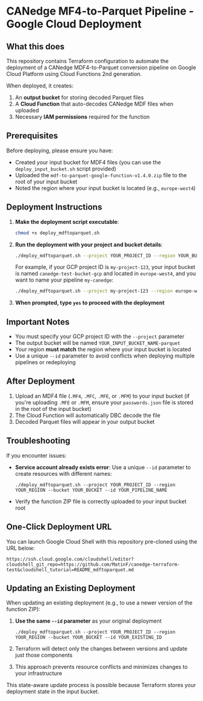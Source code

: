 # CANedge MF4-to-Parquet Pipeline - Google Cloud Deployment

## What this does

This repository contains Terraform configuration to automate the deployment of a CANedge MDF4-to-Parquet conversion pipeline on Google Cloud Platform using Cloud Functions 2nd generation.

When deployed, it creates:
1. An **output bucket** for storing decoded Parquet files
2. A **Cloud Function** that auto-decodes CANedge MDF files when uploaded
3. Necessary **IAM permissions** required for the function

## Prerequisites

Before deploying, please ensure you have:

- Created your input bucket for MDF4 files (you can use the `deploy_input_bucket.sh` script provided)
- Uploaded the `mdf-to-parquet-google-function-v1.4.0.zip` file to the root of your input bucket
- Noted the region where your input bucket is located (e.g., `europe-west4`)

## Deployment Instructions

1. **Make the deployment script executable**:

   ```bash
   chmod +x deploy_mdftoparquet.sh
   ```

2. **Run the deployment with your project and bucket details**:

   ```bash
   ./deploy_mdftoparquet.sh --project YOUR_PROJECT_ID --region YOUR_BUCKET_REGION --bucket YOUR_INPUT_BUCKET_NAME --id YOUR_PIPELINE_NAME
   ```

   For example, if your GCP project ID is `my-project-123`, your input bucket is named `canedge-test-bucket-gcp` and located in `europe-west4`, and you want to name your pipeline `my-canedge`:

   ```bash
   ./deploy_mdftoparquet.sh --project my-project-123 --region europe-west4 --bucket canedge-test-bucket-gcp --id my-canedge
   ```

3. **When prompted, type `yes` to proceed with the deployment**

## Important Notes

- You must specify your GCP project ID with the `--project` parameter
- The output bucket will be named `YOUR_INPUT_BUCKET_NAME-parquet`
- Your region **must match** the region where your input bucket is located
- Use a unique `--id` parameter to avoid conflicts when deploying multiple pipelines or redeploying

## After Deployment
1. Upload an MDF4 file (`.MF4`, `.MFC`, `.MFE`, or `.MFM`) to your input bucket (if you're uploading `.MFE` or `.MFM`, ensure your `passwords.json` file is stored in the root of the input bucket)
2. The Cloud Function will automatically DBC decode the file
3. Decoded Parquet files will appear in your output bucket

## Troubleshooting

If you encounter issues:

- **Service account already exists error**: Use a unique `--id` parameter to create resources with different names:
  ```
  ./deploy_mdftoparquet.sh --project YOUR_PROJECT_ID --region YOUR_REGION --bucket YOUR_BUCKET --id YOUR_PIPELINE_NAME
  ```
- Verify the function ZIP file is correctly uploaded to your input bucket root

## One-Click Deployment URL

You can launch Google Cloud Shell with this repository pre-cloned using the URL below:

```
https://ssh.cloud.google.com/cloudshell/editor?cloudshell_git_repo=https://github.com/MatinF/canedge-terraform-test&cloudshell_tutorial=README_mdftoparquet.md
```

## Updating an Existing Deployment

When updating an existing deployment (e.g., to use a newer version of the function ZIP):

1. **Use the same `--id` parameter** as your original deployment
   ```
   ./deploy_mdftoparquet.sh --project YOUR_PROJECT_ID --region YOUR_REGION --bucket YOUR_BUCKET --id YOUR_EXISTING_ID
   ```

2. Terraform will detect only the changes between versions and update just those components

3. This approach prevents resource conflicts and minimizes changes to your infrastructure

This state-aware update process is possible because Terraform stores your deployment state in the input bucket.
